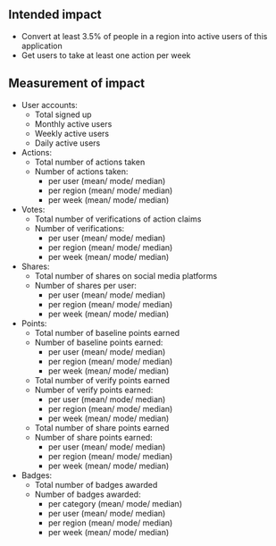
## Intended impact

- Convert at least 3.5% of people in a region
  into active users of this application
- Get users to take at least one action per week

## Measurement of impact

- User accounts:
  - Total signed up
  - Monthly active users
  - Weekly active users
  - Daily active users
- Actions:
  - Total number of actions taken
  - Number of actions taken:
    - per user (mean/ mode/ median)
    - per region (mean/ mode/ median)
    - per week (mean/ mode/ median)
- Votes:
  - Total number of verifications of action claims
  - Number of verifications:
    - per user (mean/ mode/ median)
    - per region (mean/ mode/ median)
    - per week (mean/ mode/ median)
- Shares:
  - Total number of shares on social media platforms
  - Number of shares per user:
    - per user (mean/ mode/ median)
    - per region (mean/ mode/ median)
    - per week (mean/ mode/ median)
- Points:
  - Total number of baseline points earned
  - Number of baseline points earned:
    - per user (mean/ mode/ median)
    - per region (mean/ mode/ median)
    - per week (mean/ mode/ median)
  - Total number of verify points earned
  - Number of verify points earned:
    - per user (mean/ mode/ median)
    - per region (mean/ mode/ median)
    - per week (mean/ mode/ median)
  - Total number of share points earned
  - Number of share points earned:
    - per user (mean/ mode/ median)
    - per region (mean/ mode/ median)
    - per week (mean/ mode/ median)
- Badges:
  - Total number of badges awarded
  - Number of badges awarded:
    - per category (mean/ mode/ median)
    - per user (mean/ mode/ median)
    - per region (mean/ mode/ median)
    - per week (mean/ mode/ median)
